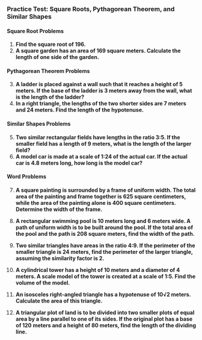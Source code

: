 ### Practice Test: Square Roots, Pythagorean Theorem, and Similar Shapes

#### Square Root Problems

1. **Find the square root of 196.**
2. **A square garden has an area of 169 square meters. Calculate the length of one side of the garden.**

#### Pythagorean Theorem Problems

3. **A ladder is placed against a wall such that it reaches a height of 5 meters. If the base of the ladder is 3 meters away from the wall, what is the length of the ladder?**
4. **In a right triangle, the lengths of the two shorter sides are 7 meters and 24 meters. Find the length of the hypotenuse.**

#### Similar Shapes Problems

5. **Two similar rectangular fields have lengths in the ratio 3:5. If the smaller field has a length of 9 meters, what is the length of the larger field?**
6. **A model car is made at a scale of 1:24 of the actual car. If the actual car is 4.8 meters long, how long is the model car?**

#### Word Problems

7. **A square painting is surrounded by a frame of uniform width. The total area of the painting and frame together is 625 square centimeters, while the area of the painting alone is 400 square centimeters. Determine the width of the frame.**

8. **A rectangular swimming pool is 10 meters long and 6 meters wide. A path of uniform width is to be built around the pool. If the total area of the pool and the path is 208 square meters, find the width of the path.**

9. **Two similar triangles have areas in the ratio 4:9. If the perimeter of the smaller triangle is 24 meters, find the perimeter of the larger triangle, assuming the similarity factor is 2.**

10. **A cylindrical tower has a height of 10 meters and a diameter of 4 meters. A scale model of the tower is created at a scale of 1:5. Find the volume of the model.**

11. **An isosceles right-angled triangle has a hypotenuse of 10√2 meters. Calculate the area of this triangle.**

12. **A triangular plot of land is to be divided into two smaller plots of equal area by a line parallel to one of its sides. If the original plot has a base of 120 meters and a height of 80 meters, find the length of the dividing line.**
